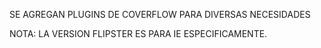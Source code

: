 SE AGREGAN PLUGINS DE COVERFLOW PARA DIVERSAS NECESIDADES

NOTA: LA VERSION FLIPSTER ES PARA IE ESPECIFICAMENTE.

